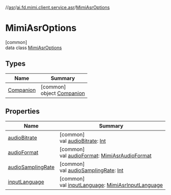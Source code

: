 //[asr](../../../index.md)/[ai.fd.mimi.client.service.asr](../index.md)/[MimiAsrOptions](index.md)

# MimiAsrOptions

[common]\
data class [MimiAsrOptions](index.md)

## Types

| Name | Summary |
|---|---|
| [Companion](-companion/index.md) | [common]<br>object [Companion](-companion/index.md) |

## Properties

| Name | Summary |
|---|---|
| [audioBitrate](audio-bitrate.md) | [common]<br>val [audioBitrate](audio-bitrate.md): [Int](https://kotlinlang.org/api/core/kotlin-stdlib/kotlin/-int/index.html) |
| [audioFormat](audio-format.md) | [common]<br>val [audioFormat](audio-format.md): [MimiAsrAudioFormat](../../../../asr-core/asr-core/ai.fd.mimi.client.service.asr.core/-mimi-asr-audio-format/index.md) |
| [audioSamplingRate](audio-sampling-rate.md) | [common]<br>val [audioSamplingRate](audio-sampling-rate.md): [Int](https://kotlinlang.org/api/core/kotlin-stdlib/kotlin/-int/index.html) |
| [inputLanguage](input-language.md) | [common]<br>val [inputLanguage](input-language.md): [MimiAsrInputLanguage](../-mimi-asr-input-language/index.md) |
